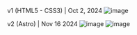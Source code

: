 v1 (HTML5 - CSS3) | Oct 2, 2024
![image](https://github.com/user-attachments/assets/bb5a99c2-3b73-4242-ac2a-27adcba779fe)

v2 (Astro) | Nov 16 2024
![image](https://github.com/user-attachments/assets/72553bdd-11e4-4961-b38f-95e20cefc359)
![image](https://github.com/user-attachments/assets/107f4c5c-a0fb-4fc7-9d33-130f66f603d3)
